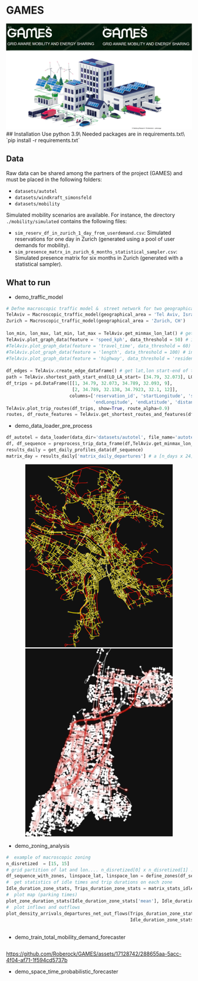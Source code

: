                                               
#                                 GAMES 
 <div style="text-align:center;">
  <img src="figs_repo/Title_GAMES_project.png" alt="Example" width="600" />
</div>
## Installation 
Use python 3.9\
Needed packages are in requirements.txt\
`pip install -r requirements.txt`
 
## Data  
Raw data can be shared among the partners of the project (GAMES) and must be placed in the following folders:  
- `datasets/autotel`
- `datasets/windkraft_simonsfeld`
- `datasets/mobility`
 
Simulated mobility scenarios are available. For instance, the directory `./mobility/simulated` contains the following files:
- `sim_reserv_df_in_zurich_1_day_from_userdemand.csv`: Simulated reservations for one day in Zurich (generated using a pool of user demands for mobility).
- `sim_presence_matrx_in_zurich_6_months_statistical_sampler.csv`: Simulated presence matrix for six months in Zurich (generated with a statistical sampler).

## What to run
  
* demo_traffic_model
```python
# Defne macroscopic traffic model &  street network for two geographical regions 
TelAviv = Macroscopic_traffic_model(geographical_area = 'Tel Aviv, Israel')
Zurich = Macroscopic_traffic_model(geographical_area = 'Zurich, CH')

lon_min, lon_max, lat_min, lat_max = TelAviv.get_minmax_lon_lat() # get minimum and maximum latitudes, longitudes from the street graph
TelAviv.plot_graph_data(feature = 'speed_kph', data_threshold = 50) # in red are streets with speed >= 50 kph
#TelAviv.plot_graph_data(feature = 'travel_time', data_threshold = 60) # in red are streets with travel_time >= 60 seconds
#TelAviv.plot_graph_data(feature = 'length', data_threshold = 100) # in red are streets with length >= 20 meters
#TelAviv.plot_graph_data(feature = 'highway', data_threshold = 'residential') # in red are branches labelled as residential streets

df_edges = TelAviv.create_edge_dataframe() # get lat,lon start-end of the edges/streets
path = TelAviv.shortest_path_start_end(LO_LA_start= [34.79, 32.073], LO_LA_end = [34.791, 32.09] ) # get (if exist) the shortest path/route from start to end (latitude,longitude)
df_trips = pd.DataFrame([[1, 34.79, 32.073, 34.789, 32.093, 9],
                         [2, 34.789, 32.138, 34.7923, 32.1, 12]],
                        columns=['reservation_id', 'startLongitude', 'startLatitude',
                                 'endLongitude', 'endLatitude', 'distance']) # example data set with two trips with only (ID,lat,lon,dis)
TelAviv.plot_trip_routes(df_trips, show=True, route_alpha=0.9)
routes, df_route_features = TelAviv.get_shortest_routes_and_features(df_trips) # routes= list of routes, df_route_features= data frame with features of the trip and shortest routes

```
* demo_data_loader_pre_process 
```python
df_autotel = data_loader(data_dir='datasets/autotel', file_name='autotel_2021_2022.pkl') 
df, df_sequence = preprocess_trip_data_frame(df,TelAviv.get_minmax_lon_lat())
results_daily = get_daily_profiles_data(df_sequence)
matrix_day = results_daily['matrix_daily_departures'] # a [n_days x 24] array contining the total number of departures for each day and hour in the data set 
```
<div style="text-align:center;">
  <img src="figs_repo/Zurich_streetmap.png" alt="Image 1" width="400" />
  <img src="figs_repo/TelAviv_map_shortest_trip_path_examples.png" alt="Image 2" width="400" />
</div> 

* demo_zoning_analysis
```python
#  example of macroscopic zoning  
n_disretized  = [15, 15]
# grid partition of lat and lon.... n_disretized[0] x n_disretized[1] ....append zone lat,lon and indices to the dataframe
df_sequence_with_zones, linspace_lat, linspace_lon = define_zones(df_sequence, n_disretized_lat_lon=n_disretized) 
#  get statistics of idle times and trip durations on each zone
Idle_duration_zone_stats, Trips_duration_zone_stats = matrix_stats_idle_duration(df_sequence_with_zones)
#  plot map (parking times)
plot_zone_duration_stats(Idle_duration_zone_stats['mean'], Idle_duration_zone_stats['std'], TelAviv,  label1='Mean idle time', label2='STD idle time')
#  plot inflows and outflows 
plot_density_arrivals_departures_net_out_flows(Trips_duration_zone_stats['n_samples'],
                                               Idle_duration_zone_stats['n_samples'], TelAviv)
                                               
```
  
* demo_train_total_mobility_demand_forecaster
```python
```
 
https://github.com/Roberock/GAMES/assets/17128742/288655aa-5acc-4f04-af71-1f594cd5737b

 
 

* demo_space_time_probabilistic_forecaster

```python

```
